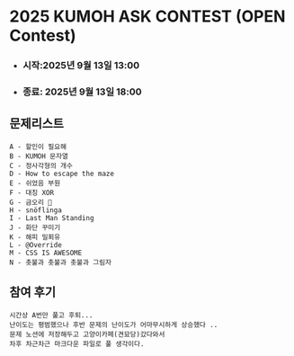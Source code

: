 # 2025 KUMOH ASK CONTEST (OPEN Contest)
- ### 시작:2025년 9월 13일 13:00
- ### 종료: 2025년 9월 13일 18:00

## 문제리스트
```text
A - 할인이 필요해 
B - KUMOH 문자열
C - 정사각형의 개수
D - How to escape the maze
E - 쉬었음 부원
F - 대칭 XOR
G - 금오리 🦆
H - snöflinga
I - Last Man Standing
J - 화단 꾸미기
K - 해피 밀푀유
L - @Override
M - CSS IS AWESOME
N - 촛불과 촛불과 촛불과 그림자
```

## 참여 후기
```text
시간상 A번만 풀고 후퇴...
난이도는 평범했으나 후반 문제의 난이도가 어마무시하게 상승했다 ..
문제 노션에 저장해두고 고양이카페(견묘당)갔다와서
차후 차근차근 마크다운 파일로 풀 생각이다.
```
